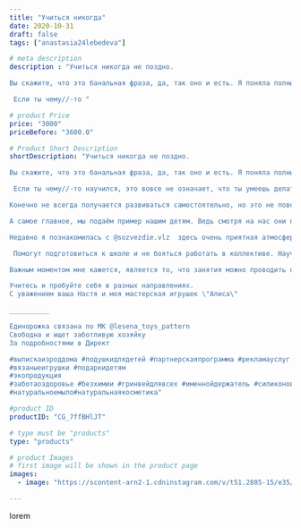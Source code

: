 ```yaml
---
title: "Учиться никогда"
date: 2020-10-31
draft: false
tags: ["anastasia24lebedeva"]

# meta description
description : "Учиться никогда не поздно.

Вы скажите, что это банальная фраза, да, так оно и есть. Я поняла полный смысл этой простой фразы не так давно.

 Если ты чему//-то "

# product Price
price: "3000"
priceBefore: "3600.0"

# Product Short Description
shortDescription: "Учиться никогда не поздно.

Вы скажите, что это банальная фраза, да, так оно и есть. Я поняла полный смысл этой простой фразы не так давно.

 Если ты чему//-то научился, это вовсе не означает, что ты умеешь делать все или конкретное дело в идеале. Всегда можно стремиться к покорению новых вершин или высот. Так мы постигаем себя и узнаем интересные вещи.

Конечно не всегда получается развиваться самостоятельно, но это не повод что//-то бросать, правильнее найти того, кто тебе поможет. 

А самое главное, мы подаём пример нашим детям. Ведь смотря на нас они познаю мир и учатся справляться с трудностями, а мы, взрослые можем им помочь) 

Недавно я познакомилась с @sozvezdie.vlz  здесь очень приятная атмосфера, в которой вашему ребёнку помогут узнать новое и важное для него.

 Помогут подготовиться к школе и не бояться работать в коллективе. Научат читать, писать. А значит малыш быстрее адаптируется к школе. Плюс есть психолог, который обязательно будет рядом в трудную минуту.

Важным моментом мне кажется, является то, что занятия можно проводить онлайн, а это значит, если вы не нашли учителя для своего ребёнка в вашем городе, можно работать через интернет с другими городами, и это экономит время в пути. Плюс, малыш находится на своей территории, а значит будет чувствовать себя увереннее. Загляните на страничку к @sozvezdie.vlz там вы найдёте много полезной информации для вас и вашего ребёнка.

Учитесь и пробуйте себя в разных направлениях.
С уважением ваша Настя и моя мастерская игрушек \"Алиса\"

__________

Единорожка связана по МК @lesena_toys_pattern
Свободна и ищет заботливую хозяйку
За подробностями в Директ

#выпискаизроддома #подушкидлядетей #партнерскаяпрограмма #рекламауслуг
#вязаныеигрушки #подаркидетям
#экопродукция
#заботаоздоровье #безхимии #гринвейдлявсех #именнойдержатель #силиконовыйгрызунок #кружечкисдекором #интерьернаякуколка#тканидлякукол#декордлядома
#натуральноемыло#натуральнаякосметика"

#product ID
productID: "CG_7ffBHlJT"

# type must be "products"
type: "products"

# product Images
# first image will be shown in the product page
images:
  - image: "https://scontent-arn2-1.cdninstagram.com/v/t51.2885-15/e35/123357481_848275639251297_1622852762966582041_n.jpg?se=7&tp=1&_nc_ht=scontent-arn2-1.cdninstagram.com&_nc_cat=109&_nc_ohc=vM3vnfpe-K8AX9f1omO&ccb=7-4&oh=1ced318420ea633aa2a5ea9cba0838f5&oe=608237DA&ig_cache_key=MjQzMTkyMzk3MjE1NjA1MjA1MQ%3D%3D.2-ccb7-4"

---
```

lorem
